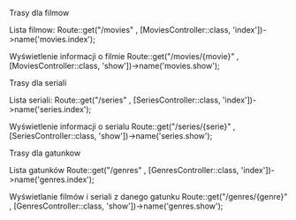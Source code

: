 
Trasy dla filmow

Lista filmow:
    Route::get("/movies" , [MoviesController::class, 'index'])->name('movies.index');

Wyświetlenie informacji o filmie
    Route::get("/movies/{movie}" , [MoviesController::class, 'show'])->name('movies.show');


Trasy dla seriali

Lista seriali:
    Route::get("/series" , [SeriesController::class, 'index'])->name('series.index');

Wyświetlenie informacji o serialu
    Route::get("/series/{serie}" , [SeriesController::class, 'show'])->name('series.show');
    

Trasy dla gatunkow

Lista gatunków
    Route::get("/genres" , [GenresController::class, 'index'])->name('genres.index');

Wyświetlanie filmów i seriali z danego gatunku
    Route::get("/genres/{genre}" , [GenresController::class, 'show'])->name('genres.show');